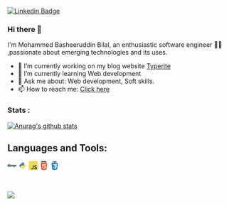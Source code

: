  [![Linkedin Badge](https://img.shields.io/badge/basheer-blue?style=flat-square&logo=Linkedin&logoColor=white&link=https://www.linkedin.com/in/kunalraghav/)](https://www.linkedin.com/in/mohammedbasheeruddinbilal/)
 
### Hi there 👋
I'm Mohammed Basheeruddin Bilal, an enthusiastic software engineer 👨‍💻 ,passionate about emerging technologies and its uses.

- 🔭 I’m currently working on my blog website [Typerite](https://github.com/basheer-97/DjangoBlog)
- 🌱 I’m currently learning Web development 
- 💬 Ask me about: Web development, Soft skills.
- 📫 How to reach me: [Click here](https://www.linkedin.com/in/mohammedbasheeruddinbilal/)

### **Stats :** 

<!-- Change the `github-readme-stats.anuraghazra1.vercel.app` to `github-readme-stats.vercel.app`  -->
[![Anurag's github stats](https://github-readme-stats.vercel.app/api?username=basheer&show_icons=true&title_color=fff&icon_color=79ff97&text_color=9f9f9f&bg_color=151515)](https://github.com/basheer-97/basheer-97)

<!-- --- -->

<!-- ### **My Favorite Project :**  -->


<!-- <a href="https://github.com/AbdulMalikDev/ounotes"> -->
  <!-- Change the `github-readme-stats.anuraghazra1.vercel.app` to `github-readme-stats.vercel.app`  -->
<!--   <img align="left" src="https://github-readme-stats.vercel.app/api/pin/?username=AbdulMalikDev&repo=ounotes&title_color=fff&icon_color=79ff97&text_color=9f9f9f&bg_color=151515" />  -->

<!-- </a><br />
<br />
<br />
<br /><br />
<br /><br /> -->



**Languages and Tools:**  
-----------------------------------------------------------------

<code><img height="20" src="https://raw.githubusercontent.com/github/explore/80688e429a7d4ef2fca1e82350fe8e3517d3494d/topics/django/django.png"></code>
<code><img height="20" src="https://raw.githubusercontent.com/github/explore/80688e429a7d4ef2fca1e82350fe8e3517d3494d/topics/python/python.png"></code>
<code><img height="20" src="https://raw.githubusercontent.com/github/explore/80688e429a7d4ef2fca1e82350fe8e3517d3494d/topics/javascript/javascript.png"></code>
<code><img height="20" src="https://raw.githubusercontent.com/github/explore/80688e429a7d4ef2fca1e82350fe8e3517d3494d/topics/html/html.png"></code>
<code><img height="20" src="https://raw.githubusercontent.com/github/explore/80688e429a7d4ef2fca1e82350fe8e3517d3494d/topics/css/css.png"></code>


<br />

![](https://komarev.com/ghpvc/?username=basheer)



